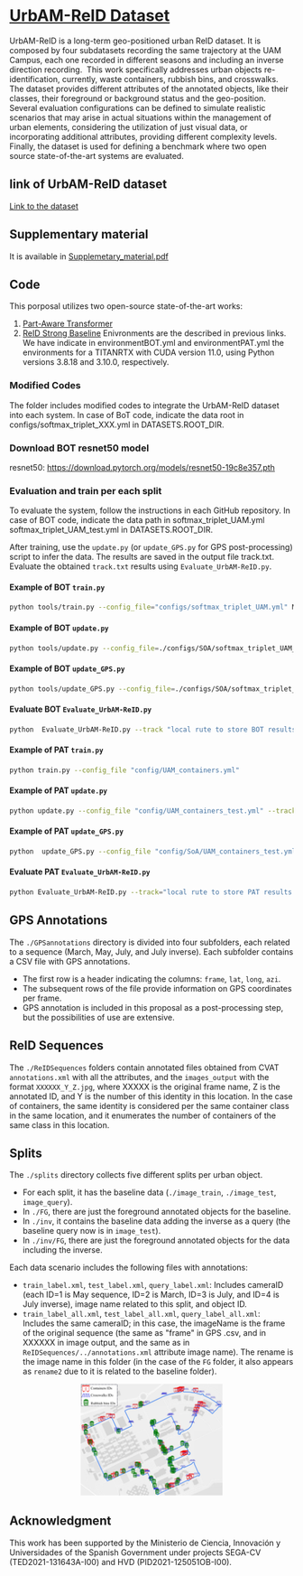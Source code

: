 # [UrbAM-ReID Dataset](https://drive.google.com/drive/folders/1yvZY_EKlkSvUy-By5KvSUB5nUxXamM1D?usp=sharing)


UrbAM-ReID is a long-term geo-positioned urban ReID dataset. It is composed by four subdatasets recording the same trajectory at the UAM Campus, each one recorded in different seasons and including an inverse direction recording.  This work specifically addresses urban objects re-identification, currently, waste containers, rubbish bins, and crosswalks. The dataset provides different attributes of the annotated objects, like their classes, their foreground or background status and the geo-position. Several evaluation configurations can be defined to simulate realistic scenarios that may arise in actual situations within the management of urban elements, considering the utilization of just visual data, or incorporating additional attributes, providing different complexity levels. Finally, the dataset is used for defining a benchmark where two open source state-of-the-art systems are evaluated.

## link of UrbAM-ReID dataset
 [Link to the dataset](https://doi.org/10.5281/zenodo.10628486)
## Supplementary material
 It is available in [Supplemetary_material.pdf](./Supplementary_material.pdf)
## Code

This porposal utilizes two open-source state-of-the-art works:

1. [Part-Aware Transformer](https://github.com/liyuke65535/Part-Aware-Transformer)
2. [ReID Strong Baseline](https://github.com/michuanhaohao/reid-strong-baseline)
Enivronments are the described in previous links. We have indicate in environmentBOT.yml and environmentPAT.yml the environments for a TITANRTX with CUDA version 11.0, using Python versions 3.8.18 and 3.10.0, respectively.
### Modified Codes
The folder includes modified codes to integrate the UrbAM-ReID dataset into each system. In case of BoT code, indicate the data root in configs/softmax_triplet_XXX.yml in DATASETS.ROOT_DIR.
### Download BOT resnet50 model
resnet50: https://download.pytorch.org/models/resnet50-19c8e357.pth

### Evaluation and train per each split
To evaluate the system, follow the instructions in each GitHub repository.
In case of BOT code, indicate the data path in softmax_triplet_UAM.yml softmax_triplet_UAM_test.yml in DATASETS.ROOT_DIR.

After training, use the `update.py` (or `update_GPS.py` for GPS post-processing) script to infer the data. The results are saved in the output file track.txt. Evaluate the obtained `track.txt` results using `Evaluate_UrbAM-ReID.py`.
#### Example of BOT `train.py`
```bash
python tools/train.py --config_file="configs/softmax_triplet_UAM.yml" MODEL.DEVICE_ID "('0')" DATASETS.NAMES "('UAM')" OUTPUT_DIR "('local rute to store BOT results...../Results/')"
```
#### Example of BOT `update.py`
```bash
python tools/update.py --config_file=./configs/SOA/softmax_triplet_UAM_test.yml --track="local rute to store BOT results...../Results/track.txt" MODEL.DEVICE_ID "('0')" DATASETS.NAMES "('UAM_test')" TEST.NECK_FEAT "('after')" TEST.FEAT_NORM "('yes')" MODEL.PRETRAIN_CHOICE "('self')" TEST.RE_RANKING "('yes')" TEST.WEIGHT "('local rute to store BOT results...../Results/resnet50_model_100.pth')"
```
#### Example of BOT `update_GPS.py`
```bash
python tools/update_GPS.py --config_file=./configs/SOA/softmax_triplet_UAM_test.yml --track=./your path to save checkpoints and logs for each split/track.txt --xml_dir_gallery=test_label_all.xml --xml_dir_query=query_label_all.xml MODEL.DEVICE_ID "('0')" DATASETS.NAMES "('UAM_test')" TEST.NECK_FEAT "('after')" TEST.FEAT_NORM "('yes')" MODEL.PRETRAIN_CHOICE "('self')" TEST.RE_RANKING "('yes')" TEST.WEIGHT "('./your path to save checkpoints and logs for each split/resnet50_model_100.pth')"
```
#### Evaluate BOT `Evaluate_UrbAM-ReID.py`
```bash
python  Evaluate_UrbAM-ReID.py --track "local rute to store BOT results...../Results/track.txt" --path "local rute to dataset...../ICIP_UrbAM-ReID/splits/Containers/containers/"
```
#### Example of PAT `train.py`
```bash
python train.py --config_file "config/UAM_containers.yml"
```
#### Example of PAT `update.py`
```bash
python update.py --config_file "config/UAM_containers_test.yml" --track="local rute to store PAT results....../Results/track.txt"
```
#### Example of PAT `update_GPS.py`
```bash
python  update_GPS.py --config_file "config/SoA/UAM_containers_test.yml" --track ./your path to save checkpoints and logs for each split/trackGPS --xml_dir_gallery test_label_all.xml --xml_dir_query query_label_all.xml
```
#### Evaluate PAT `Evaluate_UrbAM-ReID.py`
```bash
python Evaluate_UrbAM-ReID.py --track="local rute to store PAT results...../Results/track.txt" --path="local rute to dataset...../ICIP_UrbAM-ReID/splits/Containers/containers/"
```
## GPS Annotations

The `./GPSannotations` directory is divided into four subfolders, each related to a sequence (March, May, July, and July inverse). Each subfolder contains a CSV file with GPS annotations.

- The first row is a header indicating the columns: `frame`, `lat`, `long`, `azi`.
- The subsequent rows of the file provide information on GPS coordinates per frame.
- GPS annotation is included in this proposal as a post-processing step, but the possibilities of use are extensive.

## ReID Sequences

The `./ReIDSequences` folders contain annotated files obtained from CVAT `annotations.xml` with all the attributes, and the `images_output` with the format `XXXXXX_Y_Z.jpg`, where XXXXX is the original frame name, Z is the annotated ID, and Y is the number of this identity in this location. In the case of containers, the same identity is considered per the same container class in the same location, and it enumerates the number of containers of the same class in this location.

## Splits

The `./splits` directory collects five different splits per urban object.

- For each split, it has the baseline data (`./image_train`, `./image_test`, `image_query`).
- In `./FG`, there are just the foreground annotated objects for the baseline.
- In `./inv`, it contains the baseline data adding the inverse as a query (the baseline query now is in `image_test`).
- In `./inv/FG`, there are just the foreground annotated objects for the data including the inverse.

Each data scenario includes the following files with annotations:

- `train_label.xml`, `test_label.xml`, `query_label.xml`: Includes cameraID (each ID=1 is May sequence, ID=2 is March, ID=3 is July, and ID=4 is July inverse), image name related to this split, and object ID.
- `train_label_all.xml`, `test_label_all.xml`, `query_label_all.xml`: Includes the same cameraID; in this case, the imageName is the frame of the original sequence (the same as "frame" in GPS .csv, and in XXXXXX in image output, and the same as in `ReIDSequences/../annotations.xml` attribute image name). The rename is the image name in this folder (in the case of the `FG` folder, it also appears as `rename2` due to it is related to the baseline folder).


<p align="center">
  <img src=./mapa.png width=50% height=50%>
 
## Acknowledgment

This work has been supported by the Ministerio de Ciencia, Innovación y Universidades of the Spanish Government under projects SEGA-CV (TED2021-131643A-I00) and HVD (PID2021-125051OB-I00).
